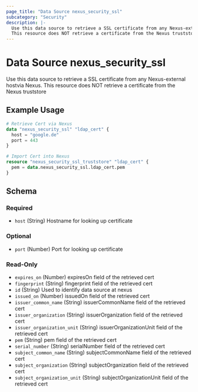 ```yaml
---
page_title: "Data Source nexus_security_ssl"
subcategory: "Security"
description: |-
  Use this data source to retrieve a SSL certificate from any Nexus-external hostvia Nexus.
  This resource does NOT retrieve a certificate from the Nexus truststore
---
```

# Data Source nexus_security_ssl
Use this data source to retrieve a SSL certificate from any Nexus-external hostvia Nexus.
		This resource does NOT retrieve a certificate from the Nexus truststore
## Example Usage
```terraform
# Retrieve Cert via Nexus
data "nexus_security_ssl" "ldap_cert" {
  host = "google.de"
  port = 443
}

# Import Cert into Nexus
resource "nexus_security_ssl_truststore" "ldap_cert" {
  pem = data.nexus_security_ssl.ldap_cert.pem
}
```
<!-- schema generated by tfplugindocs -->
## Schema

### Required

- `host` (String) Hostname for looking up certificate

### Optional

- `port` (Number) Port for looking up certificate

### Read-Only

- `expires_on` (Number) expiresOn field of the retrieved cert
- `fingerprint` (String) fingerprint field of the retrieved cert
- `id` (String) Used to identify data source at nexus
- `issued_on` (Number) issuedOn field of the retrieved cert
- `issuer_common_name` (String) issuerCommonName field of the retrieved cert
- `issuer_organization` (String) issuerOrganization field of the retrieved cert
- `issuer_organization_unit` (String) issuerOrganizationUnit field of the retrieved cert
- `pem` (String) pem field of the retrieved cert
- `serial_number` (String) serialNumber field of the retrieved cert
- `subject_common_name` (String) subjectCommonName field of the retrieved cert
- `subject_organization` (String) subjectOrganization field of the retrieved cert
- `subject_organization_unit` (String) subjectOrganizationUnit field of the retrieved cert

